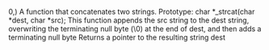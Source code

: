 0,) A function that concatenates two strings.
	Prototype: char *_strcat(char *dest, char *src);
	This function appends the src string to the dest string, overwriting the terminating null byte (\0) at the end of dest, and then adds a terminating null byte
	Returns a pointer to the resulting string dest
